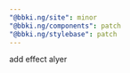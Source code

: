 ```yaml
---
"@bbki.ng/site": minor
"@bbki.ng/components": patch
"@bbki.ng/stylebase": patch
---
```


add effect alyer
